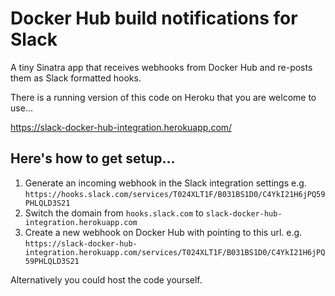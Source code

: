Docker Hub build notifications for Slack
========================================

A tiny Sinatra app that receives webhooks from Docker Hub and re-posts them as Slack formatted hooks.

There is a running version of this code on Heroku that you are welcome to use...

https://slack-docker-hub-integration.herokuapp.com/


## Here's how to get setup...

1. Generate an incoming webhook in the Slack integration settings e.g. `https://hooks.slack.com/services/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`
2. Switch the domain from `hooks.slack.com` to `slack-docker-hub-integration.herokuapp.com`
3. Create a new webhook on Docker Hub with pointing to this url. e.g. `https://slack-docker-hub-integration.herokuapp.com/services/T024XLT1F/B031BS1D0/C4YkI21H6jPQ59PHLQLD3S21`


Alternatively you could host the code yourself.
